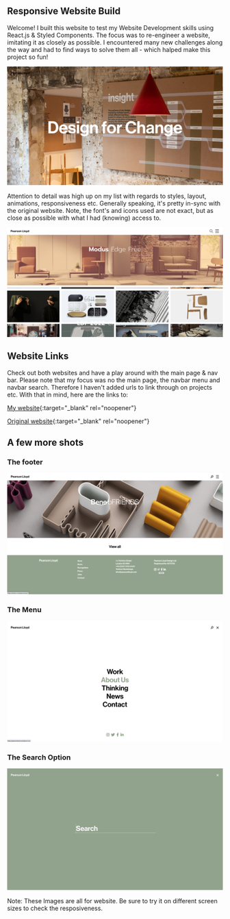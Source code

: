 ## Responsive Website Build

Welcome! I built this website to test my Website Development skills using React.js & Styled Components. The focus was to re-engineer a website, imitating it as closely as possible. I encountered many new challenges along the way and had to find ways to solve them all - which halped make this project so fun!

![cover Image](images/header.png)

Attention to detail was high up on my list with regards to styles, layout, animations, responsiveness etc. Generally speaking, it's pretty in-sync with the original website. Note, the font's and icons used are not exact, but as close as possible with what I had (knowing) access to. 

![projects](images/projects.png)

## Website Links

Check out both websites and have a play around with the main page & nav bar. Please note that my focus was no the main page, the navbar menu and navbar search. Therefore I haven't added urls to link through on projects etc. With that in mind, here are the links to: 

[My website](https://responsive-website-lw.netlify.app/){:target="_blank" rel="noopener"}

[Original website](https://pearsonlloyd.com/){:target="_blank" rel="noopener"}

## A few more shots

### The footer
![footer](images/footer.png)

### The Menu
![menu](images/menu.png)

### The  Search Option
![search](images/search.png)

Note: These Images are all for website. Be sure to try it on different screen sizes to check the resposiveness. 